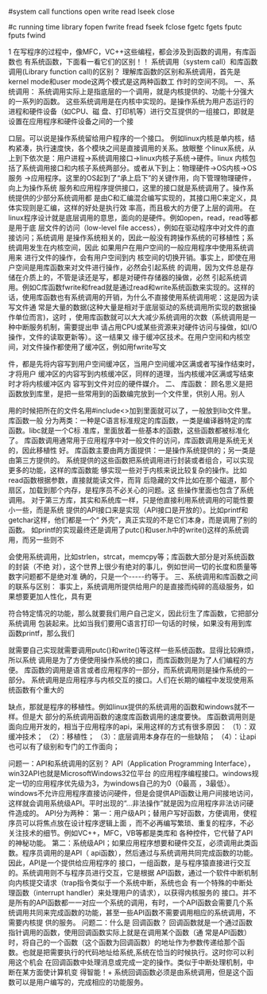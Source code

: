 #system call functions
open write read lseek close 

#c running time library
fopen fwrite fread fseek fclose fgetc fgets fputc fputs fwind

1         在写程序的过程中，像MFC，VC++这些编程，都会涉及到函数的调用，有库函数也
有系统函数，下面看一看它们的区别！！
系统调用（system call）和库函数调用(Library function call)的区别？
理解库函数的区别和系统调用，首先是kernel mode和user mode这两个模式是这两种函数工
作时的空间不同。
一、系统调用：
系统调用实际上是指底层的一个调用，就是内核提供的、功能十分强大的一系列的函数。
这些系统调用是在内核中实现的。是操作系统为用户态运行的进程和硬件设备（如CPU、磁
盘、打印机等）进行交互提供的一组接口，即就是设置在应用程序和硬件设备之间的一个接

口层。可以说是操作系统留给用户程序的一个接口。
例如linux内核是单内核，结构紧凑，执行速度快，各个模块之间是直接调用的关系。放眼整
个linux系统，从上到下依次是：用户进程->系统调用接口->linux内核子系统->硬件。linux
内核包括了系统调用接口和内核子系统两部分。或者从下到上：物理硬件->OS内核->OS服务
->应用程序。这里的OS起到了“承上启下”的关键作用，向下管理物理硬件，向上为操作系统
服务和应用程序提供接口，这里的接口就是系统调用了。操作系统提供的少部分系统调用都
是由C和汇编混合编写实现的，其接口用C来定义，具体实现则是汇编，这样的好处是执行效
率高，而且极大的方便了上层的调用。
在linux程序设计就是底层调用的意思，面向的是硬件。例如open，read，read等都是用于底
层文件的访问（low-level file access），例如在驱动程序中对文件的直接访问；系统调用
是操作系统相关的，因此一般没有跨操作系统的可移植性；系统调用发生在内核空间，因此
如果用户在用户空间的一般应用程序中使用系统调用来 进行文件的操作，会有用户空间到内
核空间的切换开销。事实上，即使在用户空间是用库函数来对文件进行操作，必然会引起系统
的调用，因为文件总是存储在介质上的，不管是读还是写，都是对硬件存储器的操做，必然
引起系统调用。例如C库函数fwrite和fread就是通过read和write系统函数来实现的。这样的
话，使用库函数也有系统调用的开销，为什么不直接使用系统调用呢：这是因为读写文件通
常是大量的数据(这种大量是相对于底层驱动的系统调用所实现的数据操作单位而言)，这时
，使用库函数就可以大大减少系统调用的次数（系统调用是一种中断服务机制，需要提出申
请占用CPU或某些资源来对硬件访问与操做，如I/O操作，文件的读取更新等）。这一结果又
缘于缓冲区技术。在用户空间和内核空间，对文件操作都使用了缓冲区，例如用fwrite写文

件，都是先将内容写到用户空间缓冲区，当用户空间缓冲区满或者写操作结束时，才将用户
缓冲区的内容写到内核缓冲区，同样的道理，当内核缓冲区满或写结束时才将内核缓冲区内
容写到文件对应的硬件媒介。
二、  库函数：
顾名思义是把函数放到库里，是把一些常用到的函数编完放到一个文件里，供别人用。别人


用的时候把所在的文件名用#include<>加到里面就可以了，一般放到lib文件里。库函数一般
分为两类：一种是C语言标准规定的库函数，一类是编译器特定的库函数。libc就是一个C标
准库，里面放着一些基本的函数，这些函数都被标准化了。
库函数调用通常用于应用程序中对一般文件的访问，库函数调用是系统无关的，因此移植性
好。
库函数主要由两方面提供：一是操作系统提供的；另一类是由第三方提供的。
系统提供的这些函数把系统调用进行封装或者组合，可以实现更多的功能，这样的库函数能
够实现一些对于内核来说比较复杂的操作。比如read函数根据参数，直接就能读文件，而背
后隐藏的文件比如在那个磁道，那个扇区，加载到那个内存，是程序员不必关心的问题。这
些操作里面也包含了系统调用。
对于第三方库，其实和系统库一样，只是他直接利用系统调用的可能性要小一些，而是系统
提供的API接口来是实现（API接口是开放的）。比如printf和getchar这样，他们都是一个“
外壳”，真正实现的不是它们本身，而是调用了别的函数。
如printf的实现最终还是调用了putc()和user.h中的write()这样的系统调用，而另一些则不

会使用系统调用，比如strlen，strcat，memcpy等；库函数大部分是对系统函数的封装（不绝
对），这个世界上很少有绝对的事儿，例如世间一切的长度和质量等数字问题都不是绝对准
确的，只是一个-----约等于。
三、系统调用和库函数之间的联系与区别：
事实上，系统调用所提供给用户的是直接而纯碎的高级服务，如果想要更加人性化，具有更

符合特定情况的功能，那么就要我们用户自己定义，因此衍生了库函数，它把部分系统调用
包装起来。比如当我们要用C语言打印一句话的时候，如果没有用到库函数printf，那么我们

就需要自己实现就需要调用putc()和write()等这样一些系统函数。显得比较麻烦，所以系统
调用是为了方便使用操作系统的接口，而库函数则是为了人们编程的方便。
库函数的调用是语言或者应用程序的一部分，而系统调用则是操作系统的一部分。
系统调用是应用程序与内核交互的接口。人们在长期的编程中发现使用系统函数有个重大的

缺点，那就是程序的移植性。例如linux提供的系统调用的函数和windows就不一样。但是大
部分的系统调用函数的速度库函数调用的速度要快。
库函数调用则是面向应用开发的，相当于应用程序的api，采用这样的方式有很多原因：
（1）：双缓冲技术；
（2）：移植性；
（3）：底层调用本身存在的一些缺陷；
（4）：让api也可以有了级别和专门的工作面向；

问题一：API和系统调用的区别？
API（Application Programming Interface），win32API也就是MicrosoftWindows32位平台
的应用程序编程接口。windows规定一切的应用程序优先级为3，为windows自己的为0（0最高
，3最低）。windows不允许应用程序直接访问硬件，但是会提供API函数让用户间接地访问，
这样就会调用系统级API。平时出现的“...非法操作”就是因为应用程序非法访问硬件造成的。
API分为两种：
第一：用户级API；替用户写好函数，方便调用，使程序员可以将焦点放在设计程序逻辑上面
，而不必再编写繁琐、重复的程序，不必关注技术的细节。例如VC++，MFC，VB等都是类库和
各种控件，它代替了API的神秘功能。
第二：系统级API；如果应用程序想要和硬件交互，必须调用此类函数。程序员调用的是API（
api函数），然后通过与系统调用共同完成函数的功能。因此，API是一个提供给应用程序的
接口，一组函数，是与程序猿直接进行交互的。系统调用则不与程序员进行交互，它是根据
API函数，通过一个软件中断机制向内核提交请求（trap指令类似于一个系统中断，系统也会
有一个特殊的中断处理函数（interrupt handler）来处理用户的请求），以获得内核服务的
接口。并不是所有的API函数都一一对应一个系统的调用，有时，一个API函数会需要几个系
统调用共同来完成函数的功能，甚至一些API函数不需要调用相应的系统调用，不需要内核提
供的服务。
问题二：什么是 回调函数？
回调函数就是一个通过函数指针调用的函数，使用回调函数实际上就是在调用某个函数（通
常是API函数）时，将自己的一个函数（这个函数为回调函数）的地址作为参数传递给那个函
数。也就是把需要执行的代码地址给系统,系统在恰当的时候执行。这时你可以利用这个机会
在回调函数中处理消息或完成一定的操作。类似于中断处理机制，中断在某方面使计算机变
得智能！+
系统回调函数必须是由系统调用，但是这个函数可以是用户编写的，完成相应的功能服务。

